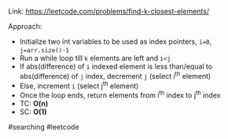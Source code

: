 Link: https://leetcode.com/problems/find-k-closest-elements/

Approach:
- Initialize two int variables to be used as index pointers, `i=0`, `j=arr.size()-1`
- Run a while loop till `k` elements are left and `i<j`
- If abs(difference) of `i` indexed element is less than/equal to abs(difference) of `j` index, decrement `j` (select i<sup>th</sup> element)
- Else,  increment `i` (select j<sup>th</sup> element)
- Once the loop ends, return elements from  i<sup>th</sup> index to j<sup>th</sup> index
- TC: **O(n)**
- SC: **O(1)**

#searching #leetcode 